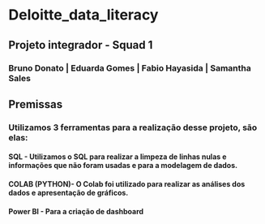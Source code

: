 # Deloitte_data_literacy
## Projeto integrador - Squad 1
### Bruno Donato | Eduarda Gomes | Fabio Hayasida | Samantha Sales

## Premissas

### Utilizamos 3 ferramentas para a realização desse projeto, são elas:
#### SQL - Utilizamos o SQL para realizar a limpeza de linhas nulas e informações que não foram usadas e para a modelagem de dados.
#### COLAB (PYTHON)- O Colab foi utilizado para realizar as análises dos dados e apresentação de gráficos.
#### Power BI - Para a criação de dashboard  
